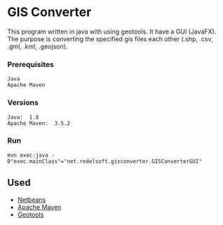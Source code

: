 # GIS Converter
This program written in java with using geotools. It have a GUI (JavaFX). The purpose is converting the specified gis files each other (.shp, .csv, .gml, .kml, .geojson).
### Prerequisites
```
Java
Apache Maven
```

### Versions
```
Java:  1.8
Apache Maven:  3.5.2
```

### Run
```
mvn exec:java -D"exec.mainClass"="net.redelsoft.gisconverter.GISConverterGUI"
```

## Used
* [Netbeans](https://netbeans.org/)
* [Apache Maven](http://maven.apache.org/)
* [Geotools](https://www.geotools.org/)
